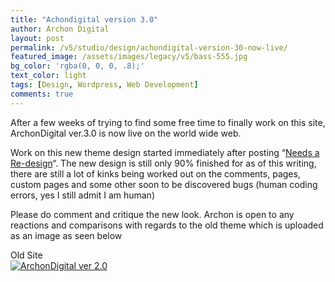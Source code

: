 ```yaml
---
title: "Achondigital version 3.0"
author: Archon Digital
layout: post
permalink: /v5/studio/design/achondigital-version-30-now-live/
featured_image: /assets/images/legacy/v5/bass-555.jpg
bg_color: 'rgba(0, 0, 0, .8);'
text_color: light
tags: [Design, Wordpress, Web Development]
comments: true
---
```


<p>After a few weeks of trying to find some free time to finally work on this site, ArchonDigital ver.3.0 is now live on the world wide web.</p>
<p>Work on this new theme design started immediately after posting &#8220;<a href="http://archondigital.com/2008/01/04/needs-a-re-design/">Needs a Re-design</a>&#8220;. The new design is still only 90% finished for as of this writing, there are still a lot of kinks being worked out on the comments, pages, custom pages and some other soon to be discovered bugs (human coding errors, yes I still admit I am human)<!--more--></p>
<p>Please do comment and critique the new look. Archon is open to any reactions and comparisons with regards to the old theme which is uploaded as an image as seen below</p>
<p>Old Site<br />
<a title="ArchonDigital ver 2.0" href="{{ site.baseurl }}/assets/images/legacy/v5/2008/02/oldsite.png"><img src="{{ site.baseurl }}/assets/images/legacy/v5/2008/02/oldsite.thumbnail.png" alt="ArchonDigital ver 2.0" /></a></p>

